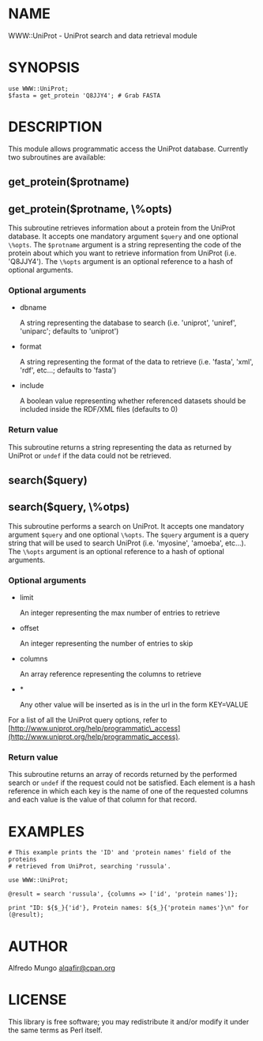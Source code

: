 # NAME

WWW::UniProt - UniProt search and data retrieval module

# SYNOPSIS

    use WWW::UniProt;
    $fasta = get_protein 'Q8JJY4'; # Grab FASTA

# DESCRIPTION

This module allows programmatic access the UniProt database.
Currently two subroutines are available:

## get\_protein($protname)

## get\_protein($protname, \\%opts)

This subroutine retrieves information about a protein from the UniProt
database. It accepts one mandatory argument `$query` and one optional
`\%opts`. The `$protname` argument is a string representing the code of the
protein about which you want to retrieve information from UniProt (i.e.
'Q8JJY4'). The `\%opts` argument is an optional reference to a hash of
optional arguments.

### Optional arguments

- dbname

    A string representing the database to search (i.e. 'uniprot', 'uniref',
    'uniparc'; defaults to 'uniprot')

- format

    A string representing the format of the data to retrieve (i.e. 'fasta', 'xml',
    'rdf', etc...; defaults to 'fasta')

- include

    A boolean value representing whether referenced datasets should be included
    inside the RDF/XML files (defaults to 0)

### Return value

This subroutine returns a string representing the data as returned by UniProt
or `undef` if the data could not be retrieved.

## search($query)

## search($query, \\%otps)

This subroutine performs a search on UniProt. It accepts one mandatory argument
`$query` and one optional `\%opts`. The `$query` argument is a query string
that will be used to search UniProt (i.e. 'myosine', 'amoeba', etc...). The
`\%opts` argument is an optional reference to a hash of optional arguments.

### Optional arguments

- limit

    An integer representing the max number of entries to retrieve

- offset

    An integer representing the number of entries to skip

- columns

    An array reference representing the columns to retrieve

- \*

    Any other value will be inserted as is in the url in the form KEY=VALUE

For a list of all the UniProt query options, refer to
[http://www.uniprot.org/help/programmatic\_access](http://www.uniprot.org/help/programmatic_access).

### Return value

This subroutine returns an array of records returned by the performed search or
`undef` if the request could not be satisfied. Each element is a hash
reference in which each key is the name of one of the requested columns and
each value is the value of that column for that record.

# EXAMPLES

    # This example prints the 'ID' and 'protein names' field of the proteins
    # retrieved from UniProt, searching 'russula'.
    
    use WWW::UniProt;
    
    @result = search 'russula', {columns => ['id', 'protein names']};
    
    print "ID: ${$_}{'id'}, Protein names: ${$_}{'protein names'}\n" for (@result);

# AUTHOR

Alfredo Mungo <alqafir@cpan.org>

# LICENSE

This library is free software; you may redistribute it and/or modify it under
the same terms as Perl itself.
